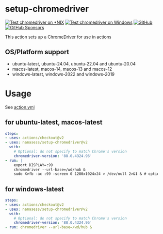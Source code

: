 # setup-chromedriver

[![Test chromedriver on *NIX](https://github.com/nanasess/setup-chromedriver/actions/workflows/test.yml/badge.svg)](https://github.com/nanasess/setup-chromedriver/actions/workflows/test.yml)
[![Test chromedriver on Windows](https://github.com/nanasess/setup-chromedriver/actions/workflows/windows.yml/badge.svg)](https://github.com/nanasess/setup-chromedriver/actions/workflows/windows.yml)
[![GitHub](https://img.shields.io/github/license/nanasess/setup-chromedriver)](./LICENSE)
[![GitHub Sponsors](https://img.shields.io/github/sponsors/nanasess)](https://github.com/sponsors/nanasess)

This action sets up a [ChromeDriver](https://chromedriver.chromium.org/) for use in actions

## OS/Platform support

- ubuntu-latest, ubuntu-24.04, ubuntu-22.04 and ubuntu-20.04
- macos-latest, macos-14, macos-13 and macos-12
- windows-latest, windows-2022 and windows-2019

# Usage

See [action.yml](action.yml)

## for ubuntu-latest, macos-latest

``` yaml
steps:
- uses: actions/checkout@v2
- uses: nanasess/setup-chromedriver@v2
  with:
    # Optional: do not specify to match Chrome's version
    chromedriver-version: '88.0.4324.96'
- run: |
    export DISPLAY=:99
    chromedriver --url-base=/wd/hub &
    sudo Xvfb -ac :99 -screen 0 1280x1024x24 > /dev/null 2>&1 & # optional
 ```

## for windows-latest

``` yaml
steps:
- uses: actions/checkout@v2
- uses: nanasess/setup-chromedriver@v2
  with:
    # Optional: do not specify to match Chrome's version
    chromedriver-version: '88.0.4324.96'
- run: chromedriver --url-base=/wd/hub &
 ```
